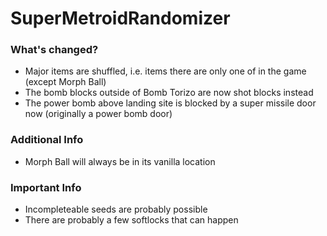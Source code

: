 # SuperMetroidRandomizer

### What's changed?
- Major items are shuffled, i.e. items there are only one of in the game (except Morph Ball)
- The bomb blocks outside of Bomb Torizo are now shot blocks instead
- The power bomb above landing site is blocked by a super missile door now (originally a power bomb door)

### Additional Info
- Morph Ball will always be in its vanilla location

### Important Info
- Incompleteable seeds are probably possible
- There are probably a few softlocks that can happen